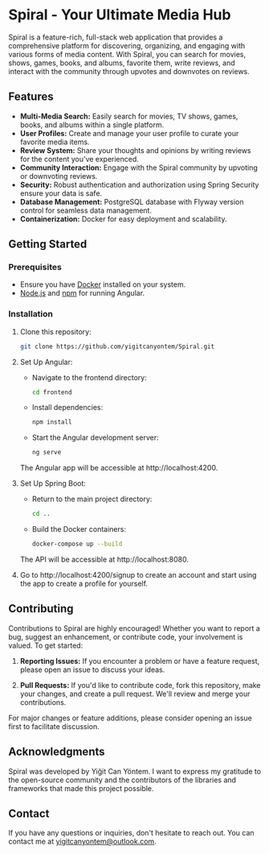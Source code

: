 # Spiral - Your Ultimate Media Hub

Spiral is a feature-rich, full-stack web application that provides a comprehensive platform for discovering, organizing, and engaging with various forms of media content. With Spiral, you can search for movies, shows, games, books, and albums, favorite them, write reviews, and interact with the community through upvotes and downvotes on reviews.

## Features

- **Multi-Media Search:** Easily search for movies, TV shows, games, books, and albums within a single platform.
- **User Profiles:** Create and manage your user profile to curate your favorite media items.
- **Review System:** Share your thoughts and opinions by writing reviews for the content you've experienced.
- **Community Interaction:** Engage with the Spiral community by upvoting or downvoting reviews.
- **Security:** Robust authentication and authorization using Spring Security ensure your data is safe.
- **Database Management:** PostgreSQL database with Flyway version control for seamless data management.
- **Containerization:** Docker for easy deployment and scalability.

## Getting Started

### Prerequisites

- Ensure you have [Docker](https://www.docker.com/) installed on your system.
- [Node.js](https://nodejs.org/) and [npm](https://www.npmjs.com/) for running Angular.


### Installation

1. Clone this repository:

   ```bash
   git clone https://github.com/yigitcanyontem/Spiral.git

2. Set Up Angular:
   - Navigate to the frontend directory:
      ```bash
      cd frontend

   - Install dependencies:
      ```bash
      npm install

   - Start the Angular development server:
      ```bash
      ng serve
  
   The Angular app will be accessible at http://localhost:4200.


3. Set Up Spring Boot:
   - Return to the main project directory:
      ```bash
      cd ..


   - Build the Docker containers:
      ```bash
      docker-compose up --build

   The API will be accessible at http://localhost:8080.

4. Go to http://localhost:4200/signup to create an account and start using the app to create a profile for yourself.

## Contributing

Contributions to Spiral are highly encouraged! Whether you want to report a bug, suggest an enhancement, or contribute code, your involvement is valued. To get started:

1. **Reporting Issues:** If you encounter a problem or have a feature request, please open an issue to discuss your ideas.

2. **Pull Requests:** If you'd like to contribute code, fork this repository, make your changes, and create a pull request. We'll review and merge your contributions.

For major changes or feature additions, please consider opening an issue first to facilitate discussion.


## Acknowledgments

Spiral was developed by Yiğit Can Yöntem. I want to express my gratitude to the open-source community and the contributors of the libraries and frameworks that made this project possible.

## Contact

If you have any questions or inquiries, don't hesitate to reach out. You can contact me at yigitcanyontem@outlook.com.

